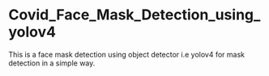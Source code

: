 # Covid_Face_Mask_Detection_using_yolov4
 This is a face mask detection using object detector i.e yolov4 for mask detection in a simple way.
